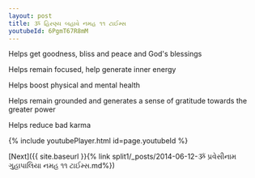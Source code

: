 ```yaml
---
layout: post
title: ૐ હિરણ્ય બહાવે નમહ ૧૧ ટાઈમ્સ
youtubeId: 6PgmT67R8mM
---
```

 
 
Helps get goodness, bliss and peace and God's blessings
 
Helps remain focused, help generate inner energy 
 
Helps boost physical and mental health 
 
Helps remain grounded and generates a sense of gratitude towards the greater power 
 
Helps reduce bad karma
 
 
 
 


{% include youtubePlayer.html id=page.youtubeId %}
 
[Next]({{ site.baseurl }}{% link  split1/_posts/2014-06-12-ૐ પ્રવેસીનામ ગુહાપાલિયા નમહ ૧૧ ટાઈમ્સ.md%})
 

